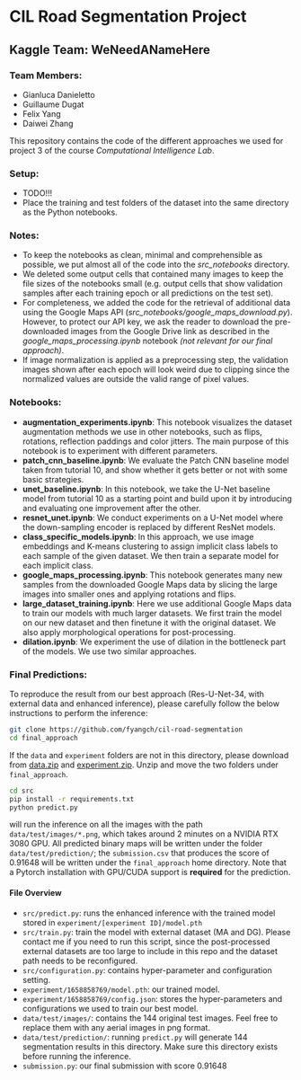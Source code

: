 # CIL Road Segmentation Project
## Kaggle Team: WeNeedANameHere
### Team Members:
* Gianluca Danieletto
* Guillaume Dugat
* Felix Yang
* Daiwei Zhang

This repository contains the code of the different approaches we used for project 3 of the course *Computational Intelligence Lab*.

### Setup:
* TODO!!!
* Place the training and test folders of the dataset into the same directory as the Python notebooks.

### Notes:
* To keep the notebooks as clean, minimal and comprehensible as possible, we put almost all of the code into the *src_notebooks* directory.
* We deleted some output cells that contained many images to keep the file sizes of the notebooks small (e.g. output cells that show validation samples after each training epoch or all predictions on the test set).
* For completeness, we added the code for the retrieval of additional data using the Google Maps API (*src_notebooks/google_maps_download.py*). However, to protect our API key, we ask the reader to download the pre-downloaded images from the Google Drive link as described in the *google_maps_processing.ipynb* notebook *(not relevant for our final approach)*.
* If image normalization is applied as a preprocessing step, the validation images shown after each epoch will look weird due to clipping since the normalized values are outside the valid range of pixel values.


### Notebooks:
* **augmentation_experiments.ipynb**: This notebook visualizes the dataset augmentation methods we use in other notebooks, such as flips, rotations, reflection paddings and color jitters. The main purpose of this notebook is to experiment with different parameters.
* **patch_cnn_baseline.ipynb**: We evaluate the Patch CNN baseline model taken from tutorial 10, and show whether it gets better or not with some basic strategies.
* **unet_baseline.ipynb**: In this notebook, we take the U-Net baseline model from tutorial 10 as a starting point and build upon it by introducing and evaluating one improvement after the other.
* **resnet_unet.ipynb**: We conduct experiments on a U-Net model where the down-sampling encoder is replaced by different ResNet models.
* **class_specific_models.ipynb**: In this approach, we use image embeddings and K-means clustering to assign implicit class labels to each sample of the given dataset. We then train a separate model for each implicit class.
* **google_maps_processing.ipynb**: This notebook generates many new samples from the downloaded Google Maps data by slicing the large images into smaller ones and applying rotations and flips.
* **large_dataset_training.ipynb**: Here we use additional Google Maps data to train our models with much larger datasets. We first train the model on our new dataset and then finetune it with the original dataset. We also apply morphological operations for post-processing.
* **dilation.ipynb**: We experiment the use of dilation in the bottleneck part of the models. We use two similar approaches.


### Final Predictions:
To reproduce the result from our best approach (Res-U-Net-34, with external data and enhanced inference), please carefully follow the below instructions to perform the inference:

```bash
git clone https://github.com/fyangch/cil-road-segmentation
cd final_approach
```

If the `data` and `experiment` folders are not in this directory, please download from
[data.zip](https://drive.google.com/file/d/1jaS_45Bzl9lYbJIZk8_In0Ptu9Mf9p8Q/view?usp=sharing)
and [experiment.zip](https://drive.google.com/file/d/1FyP_HDq0qAO2Tuekr8AZWLyOIDuDrMc7/view?usp=sharing).
Unzip and move the two folders under `final_approach`.

```bash
cd src
pip install -r requirements.txt
python predict.py
```

will run the inference on all the images with the path
`data/test/images/*.png`, which takes around 2 minutes on a NVIDIA RTX 3080 GPU. 
All predicted binary maps will be written under the folder `data/test/prediction/`;
the `submission.csv` that produces the score of 0.91648 will be written under the `final_approach` home directory.
Note that a Pytorch installation with GPU/CUDA support is **required** for the prediction.

#### File Overview
* `src/predict.py`: runs the enhanced inference with the trained model stored in `experiment/[experiment ID]/model.pth`
* `src/train.py`: train the model with external dataset (MA and DG). Please contact me if you need to run this script, since the post-processed external datasets are too large to include in this repo and the dataset path needs to be reconfigured.
* `src/configuration.py`: contains hyper-parameter and configuration setting.
* `experiment/1658858769/model.pth`: our trained model.
* `experiment/1658858769/config.json`: stores the hyper-parameters and configurations we used to train our best model.
* `data/test/images/`: contains the 144 original test images. Feel free to replace them with any aerial images in png format.
* `data/test/prediction/`: running `predict.py` will generate 144 segmentation results in this directory. Make sure this directory exists before running the inference.
* `submission.py`: our final submission with score 0.91648
